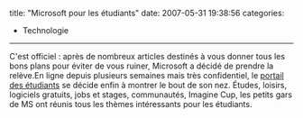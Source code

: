 title: "Microsoft pour les étudiants"
date: 2007-05-31 19:38:56
categories:
  - Technologie
---

C'est officiel&nbsp;: après de nombreux articles destinés à vous donner tous les bons plans pour éviter de vous ruiner, Microsoft a décidé de prendre la relève.En ligne depuis plusieurs semaines mais très confidentiel, le [portail des étudiants](//www.microsoft.com/france/etudiants/) se décide enfin à montrer le bout de son nez. Études, loisirs, logiciels gratuits, jobs et stages, communautés, Imagine Cup, les petits gars de MS ont réunis tous les thèmes intéressants pour les étudiants.
